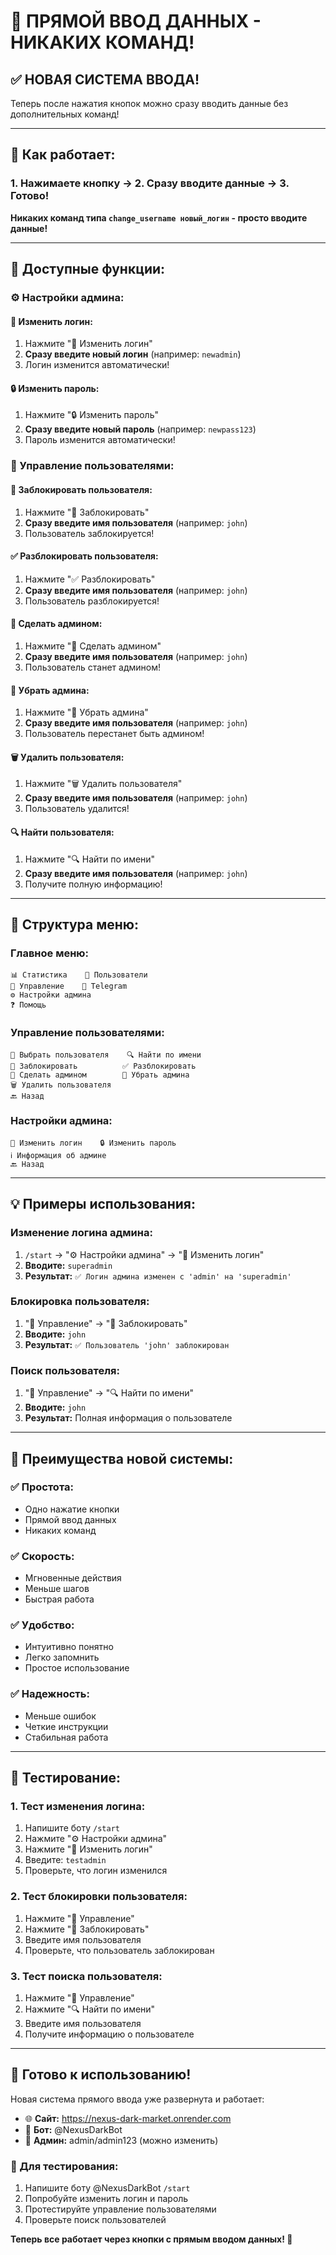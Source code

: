 # 🎯 ПРЯМОЙ ВВОД ДАННЫХ - НИКАКИХ КОМАНД!

## ✅ **НОВАЯ СИСТЕМА ВВОДА!**

Теперь после нажатия кнопок можно сразу вводить данные без дополнительных команд!

---

## 🎯 **Как работает:**

### **1. Нажимаете кнопку** → **2. Сразу вводите данные** → **3. Готово!**

**Никаких команд типа `change_username новый_логин` - просто вводите данные!**

---

## 🔧 **Доступные функции:**

### **⚙️ Настройки админа:**

#### **👤 Изменить логин:**
1. Нажмите "👤 Изменить логин"
2. **Сразу введите новый логин** (например: `newadmin`)
3. Логин изменится автоматически!

#### **🔒 Изменить пароль:**
1. Нажмите "🔒 Изменить пароль"
2. **Сразу введите новый пароль** (например: `newpass123`)
3. Пароль изменится автоматически!

### **🔧 Управление пользователями:**

#### **🚫 Заблокировать пользователя:**
1. Нажмите "🚫 Заблокировать"
2. **Сразу введите имя пользователя** (например: `john`)
3. Пользователь заблокируется!

#### **✅ Разблокировать пользователя:**
1. Нажмите "✅ Разблокировать"
2. **Сразу введите имя пользователя** (например: `john`)
3. Пользователь разблокируется!

#### **👑 Сделать админом:**
1. Нажмите "👑 Сделать админом"
2. **Сразу введите имя пользователя** (например: `john`)
3. Пользователь станет админом!

#### **👤 Убрать админа:**
1. Нажмите "👤 Убрать админа"
2. **Сразу введите имя пользователя** (например: `john`)
3. Пользователь перестанет быть админом!

#### **🗑️ Удалить пользователя:**
1. Нажмите "🗑️ Удалить пользователя"
2. **Сразу введите имя пользователя** (например: `john`)
3. Пользователь удалится!

#### **🔍 Найти пользователя:**
1. Нажмите "🔍 Найти по имени"
2. **Сразу введите имя пользователя** (например: `john`)
3. Получите полную информацию!

---

## 📱 **Структура меню:**

### **Главное меню:**
```
📊 Статистика    👥 Пользователи
🔧 Управление    📱 Telegram
⚙️ Настройки админа
❓ Помощь
```

### **Управление пользователями:**
```
👥 Выбрать пользователя    🔍 Найти по имени
🚫 Заблокировать          ✅ Разблокировать
👑 Сделать админом        👤 Убрать админа
🗑️ Удалить пользователя
🔙 Назад
```

### **Настройки админа:**
```
👤 Изменить логин    🔒 Изменить пароль
ℹ️ Информация об админе
🔙 Назад
```

---

## 💡 **Примеры использования:**

### **Изменение логина админа:**
1. `/start` → "⚙️ Настройки админа" → "👤 Изменить логин"
2. **Вводите:** `superadmin`
3. **Результат:** `✅ Логин админа изменен с 'admin' на 'superadmin'`

### **Блокировка пользователя:**
1. "🔧 Управление" → "🚫 Заблокировать"
2. **Вводите:** `john`
3. **Результат:** `✅ Пользователь 'john' заблокирован`

### **Поиск пользователя:**
1. "🔧 Управление" → "🔍 Найти по имени"
2. **Вводите:** `john`
3. **Результат:** Полная информация о пользователе

---

## 🎯 **Преимущества новой системы:**

### **✅ Простота:**
- Одно нажатие кнопки
- Прямой ввод данных
- Никаких команд

### **✅ Скорость:**
- Мгновенные действия
- Меньше шагов
- Быстрая работа

### **✅ Удобство:**
- Интуитивно понятно
- Легко запомнить
- Простое использование

### **✅ Надежность:**
- Меньше ошибок
- Четкие инструкции
- Стабильная работа

---

## 🧪 **Тестирование:**

### **1. Тест изменения логина:**
1. Напишите боту `/start`
2. Нажмите "⚙️ Настройки админа"
3. Нажмите "👤 Изменить логин"
4. Введите: `testadmin`
5. Проверьте, что логин изменился

### **2. Тест блокировки пользователя:**
1. Нажмите "🔧 Управление"
2. Нажмите "🚫 Заблокировать"
3. Введите имя пользователя
4. Проверьте, что пользователь заблокирован

### **3. Тест поиска пользователя:**
1. Нажмите "🔧 Управление"
2. Нажмите "🔍 Найти по имени"
3. Введите имя пользователя
4. Получите информацию о пользователе

---

## 🚀 **Готово к использованию!**

Новая система прямого ввода уже развернута и работает:

- 🌐 **Сайт:** https://nexus-dark-market.onrender.com
- 🤖 **Бот:** @NexusDarkBot
- 👑 **Админ:** admin/admin123 (можно изменить)

### **🔧 Для тестирования:**
1. Напишите боту @NexusDarkBot `/start`
2. Попробуйте изменить логин и пароль
3. Протестируйте управление пользователями
4. Проверьте поиск пользователей

**Теперь все работает через кнопки с прямым вводом данных! 🎉**
